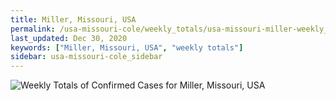 ```yaml
---
title: Miller, Missouri, USA
permalink: /usa-missouri-cole/weekly_totals/usa-missouri-miller-weekly_totals.html
last_updated: Dec 30, 2020
keywords: ["Miller, Missouri, USA", "weekly totals"]
sidebar: usa-missouri-cole_sidebar
---
```


![Weekly Totals of Confirmed Cases for Miller, Missouri, USA](/covid_tracker/images/graphs/usa-missouri-miller-weekly_totals_graph.png)
